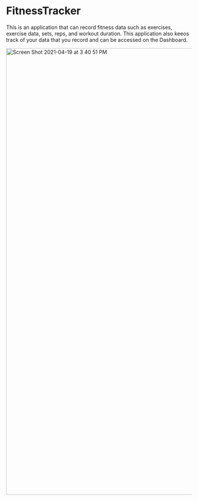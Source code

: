 # FitnessTracker

This is an application that can record fitness data such as exercises, exercise data, sets, reps, and workout duration. This application also keeos track of your data that you record and can be accessed on the Dashboard. 

<img width="1208" alt="Screen Shot 2021-04-19 at 3 40 51 PM" src="https://user-images.githubusercontent.com/77507157/115294040-13537d80-a126-11eb-8465-ecd8de0a80fd.png">
